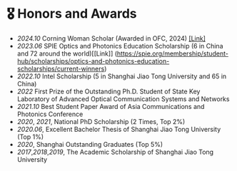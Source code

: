 # 🎖 Honors and Awards
- *2024.10* Corning Woman Scholar (Awarded in OFC, 2024) [[Link]](https://www.optica.org/foundation/opportunities/scholarships/corningwomenscholars/)
- *2023.06* SPIE Optics and Photonics Education Scholarship (6 in China and 72 around the world)[[Link]] (https://spie.org/membership/student-hub/scholarships/optics-and-photonics-education-scholarships/current-winners)
- *2022.10* Intel Scholarship (5 in Shanghai Jiao Tong University and 65 in China)
- *2022* First Prize of the Outstanding Ph.D. Student of State Key Laboratory of Advanced Optical Communication Systems and Networks 
- *2021.10* Best Student Paper Award of Asia Communications and Photonics Conference
- *2020*, *2021*, National PhD Scholarship (2 Times, Top 2%)
- *2020.06*, Excellent Bachelor Thesis of Shanghai Jiao Tong University (Top 1%)
- *2020*, Shanghai Outstanding Graduates (Top 5%)
- *2017*,*2018*,*2019*, The Academic Scholarship of Shanghai Jiao Tong University


